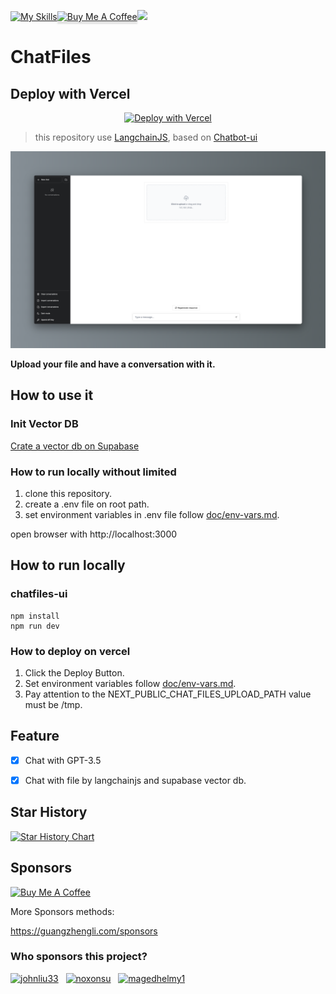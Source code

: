 [![My Skills](https://skillicons.dev/icons?i=nextjs,tailwind,react,vercel,ts,supabase)](https://skillicons.dev)<a href="https://www.buymeacoffee.com/iguangzhengli" target="_blank"><img src="https://www.buymeacoffee.com/assets/img/custom_images/orange_img.png" alt="Buy Me A Coffee" style="height: 41px !important;width: 174px !important;box-shadow: 0px 3px 2px 0px rgba(190, 190, 190, 0.5) !important;-webkit-box-shadow: 0px 3px 2px 0px rgba(190, 190, 190, 0.5) !important;" >[![](https://dcbadge.vercel.app/api/server/z2jdk28M)](https://discord.gg/z2jdk28M)

# ChatFiles

## Deploy with Vercel

<p align="center">
<a href="https://vercel.com/new/clone?repository-url=https%3A%2F%2Fgithub.com%2Fguangzhengli%2FChatFiles&env=NEXT_PUBLIC_CHAT_FILES_UPLOAD_PATH,SUPABASE_SERVICE_ROLE_KEY,SUPABASE_URL&envDescription=Have%20a%20conversation%20with%20files&envLink=https%3A%2F%2Fgithub.com%2Fguangzhengli%2FChatFiles%2Fblob%2Fmain%2Fdoc%2Fenv-vars.md&demo-title=ChatFiles&demo-description=Have%20a%20conversation%20with%20files&demo-url=https%3A%2F%2Fchat-file.vercel.app%2F"><img src="https://vercel.com/button" alt="Deploy with Vercel"/></a>
</p>

> this repository use [LangchainJS](https://github.com/hwchase17/langchainjs), based on [Chatbot-ui](https://github.com/mckaywrigley/chatbot-ui)

![ChatFiles](./doc/chatfiles.png)

**Upload your file and have a conversation with it.**


## How to use it

### Init Vector DB
[Crate a vector db on Supabase](doc/vectordb/supabase.md)

### How to run locally without limited
1. clone this repository.
2. create a .env file on root path.
3. set environment variables in .env file follow [doc/env-vars.md](doc/env-vars.md).

open browser with http://localhost:3000

## How to run locally
### chatfiles-ui

```shell
npm install
npm run dev
```

### How to deploy on vercel
1. Click the Deploy Button.
2. Set environment variables follow [doc/env-vars.md](doc/env-vars.md).
3. Pay attention to the NEXT_PUBLIC_CHAT_FILES_UPLOAD_PATH value must be /tmp.

## Feature

- [x] Chat with GPT-3.5
- [x] Chat with file by langchainjs and supabase vector db.


## Star History

[![Star History Chart](https://api.star-history.com/svg?repos=guangzhengli/ChatFiles&type=Date)](https://star-history.com/#guangzhengli/ChatFiles&Date)

## Sponsors

[![Buy Me A Coffee](https://www.buymeacoffee.com/assets/img/custom_images/orange_img.png)](https://www.buymeacoffee.com/iguangzhengli)

More Sponsors methods:

https://guangzhengli.com/sponsors

### Who sponsors this project?

<p>
<!-- real-sponsors -->
<a href="https://github.com/johnliu33"><img src="https://github.com/johnliu33.png" width="50px" alt="johnliu33" /></a>&nbsp;&nbsp;
<a href="https://github.com/noxonsu"><img src="https://github.com/noxonsu.png" width="50px" alt="noxonsu" /></a>&nbsp;&nbsp;
<a href="https://github.com/magedhelmy1"><img src="https://github.com/magedhelmy1.png" width="50px" alt="magedhelmy1" /></a>&nbsp;&nbsp;
<!-- real-sponsors -->
</p>


